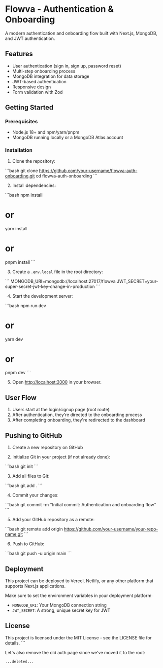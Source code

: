 # Flowva - Authentication & Onboarding

A modern authentication and onboarding flow built with Next.js, MongoDB, and JWT authentication.

## Features

- User authentication (sign in, sign up, password reset)
- Multi-step onboarding process
- MongoDB integration for data storage
- JWT-based authentication
- Responsive design
- Form validation with Zod

## Getting Started

### Prerequisites

- Node.js 18+ and npm/yarn/pnpm
- MongoDB running locally or a MongoDB Atlas account

### Installation

1. Clone the repository:

\`\`\`bash
git clone https://github.com/your-username/flowva-auth-onboarding.git
cd flowva-auth-onboarding
\`\`\`

2. Install dependencies:

\`\`\`bash
npm install
# or
yarn install
# or
pnpm install
\`\`\`

3. Create a `.env.local` file in the root directory:

\`\`\`
MONGODB_URI=mongodb://localhost:27017/flowva
JWT_SECRET=your-super-secret-jwt-key-change-in-production
\`\`\`

4. Start the development server:

\`\`\`bash
npm run dev
# or
yarn dev
# or
pnpm dev
\`\`\`

5. Open [http://localhost:3000](http://localhost:3000) in your browser.

## User Flow

1. Users start at the login/signup page (root route)
2. After authentication, they're directed to the onboarding process
3. After completing onboarding, they're redirected to the dashboard

## Pushing to GitHub

1. Create a new repository on GitHub

2. Initialize Git in your project (if not already done):

\`\`\`bash
git init
\`\`\`

3. Add all files to Git:

\`\`\`bash
git add .
\`\`\`

4. Commit your changes:

\`\`\`bash
git commit -m "Initial commit: Authentication and onboarding flow"
\`\`\`

5. Add your GitHub repository as a remote:

\`\`\`bash
git remote add origin https://github.com/your-username/your-repo-name.git
\`\`\`

6. Push to GitHub:

\`\`\`bash
git push -u origin main
\`\`\`

## Deployment

This project can be deployed to Vercel, Netlify, or any other platform that supports Next.js applications.

Make sure to set the environment variables in your deployment platform:

- `MONGODB_URI`: Your MongoDB connection string
- `JWT_SECRET`: A strong, unique secret key for JWT

## License

This project is licensed under the MIT License - see the LICENSE file for details.
\`\`\`

Let's also remove the old auth page since we've moved it to the root:

```typescriptreact file="app/auth/page.tsx" isDeleted="true"
...deleted...
